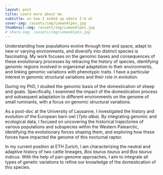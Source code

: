 ```yaml
---
layout: post
title: Learn more about me
subtitle: on how I ended up where I'm at
cover-img: /assets/img/LemanAlpes.jpg
thumbnail-img: /assets/img/LemanAlpes.jpg
# share-img: /assets/img/LemanAlpes.jpg
---
```


Understanding how populations evolve through time and space, adapt to new or varying environments, and diversify into distinct species is fascinating. My work focuses on the genomic bases and consequences of these evolutionary processes by retracing the history of species, identifying genomic regions involved in organismal adaptation to their environments, and linking genomic variations with phenotypic traits. I have a particular interest in genomic structural variations and their role in evolution.

During my PhD, I studied the genomic basis of the domestication of sheep and goats. Specifically, I examined the impact of the domestication process and subsequent adaptation to different environments on the genome of small ruminants, with a focus on genomic structural variations.

As a post-doc at the University of Lausanne, I investigated the history and evolution of the European barn owl (*Tyto alba*). By integrating genomic and ecological data, I focused on uncovering the historical trajectories of various populations and subspecies within the Western Palearctic, identifying the evolutionary forces shaping them, and exploring how these forces have impacted the genome of this nocturnal raptor.

In my current position at ETH Zurich, I am characterizing the neutral and adaptive history of two cattle lineages, *Bos taurus taurus* and *Bos taurus indicus*. With the help of pan-genome approaches, I aim to integrate all types of genetic variations to refine our knowledge of the domestication of this species.
